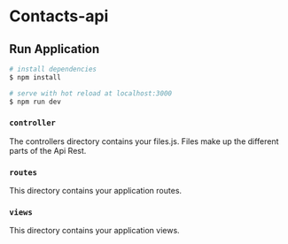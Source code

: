 # Contacts-api

## Run Application

```bash
# install dependencies
$ npm install

# serve with hot reload at localhost:3000
$ npm run dev

```


### `controller`

The controllers directory contains your files.js. Files make up the different parts of the Api Rest.
### `routes`

This directory contains your application routes.

### `views`

This directory contains your application views.